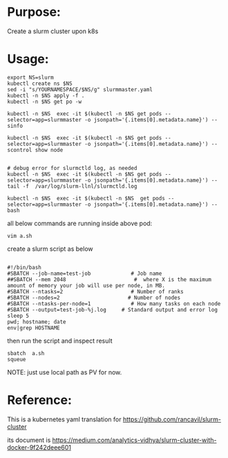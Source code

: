 # Purpose:

Create a slurm cluster upon k8s


# Usage:
```
export NS=slurm
kubectl create ns $NS
sed -i "s/YOURNAMESPACE/$NS/g" slurmmaster.yaml
kubectl -n $NS apply -f .
kubectl -n $NS get po -w
```


```
kubectl -n $NS  exec -it $(kubectl -n $NS get pods --selector=app=slurmmaster -o jsonpath='{.items[0].metadata.name}') -- sinfo

kubectl -n $NS  exec -it $(kubectl -n $NS get pods --selector=app=slurmmaster -o jsonpath='{.items[0].metadata.name}') -- scontrol show node


# debug error for slurmctld log, as needed
kubectl -n $NS  exec -it $(kubectl -n $NS get pods --selector=app=slurmmaster -o jsonpath='{.items[0].metadata.name}') -- tail -f  /var/log/slurm-llnl/slurmctld.log

```




```
kubectl -n $NS  exec -it $(kubectl -n $NS  get pods --selector=app=slurmmaster -o jsonpath='{.items[0].metadata.name}') -- bash
```
all below commands are running inside above pod:


```
vim a.sh
```

create a slurm script as below
```

#!/bin/bash
#SBATCH --job-name=test-job             # Job name
##SBATCH --mem 2048                      #  where X is the maximum amount of memory your job will use per node, in MB.
#SBATCH --ntasks=2                      # Number of ranks
#SBATCH --nodes=2                      # Number of nodes
#SBATCH --ntasks-per-node=1             # How many tasks on each node
#SBATCH --output=test-job-%j.log     # Standard output and error log
sleep 5
pwd; hostname; date
env|grep HOSTNAME

```


then run the script and inspect result
```
sbatch  a.sh
squeue

```

NOTE: just use local path as PV for now.


# Reference:

This is a kubernetes yaml translation for https://github.com/rancavil/slurm-cluster

its document is https://medium.com/analytics-vidhya/slurm-cluster-with-docker-9f242deee601
